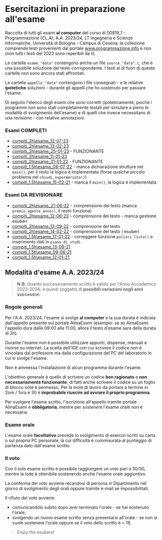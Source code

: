 # Esercitazioni in preparazione all'esame
Raccolta di tutti gli esami **al computer** del corso di 00819_1 - Programmazione (CL.A); A.A. 2023/24, LT Ingegneria e Scienze Informatiche, Università di Bologna - Campus di Cesena; la collezione comprende testi provenienti dal portale www.programmazione.info e non (non tutti i testi del 2023 sono reperibili da lì).

Le cartelle `esame_"data"` contengono anche un file `source_"data".c`, che è una possibile soluzione del testo corrispondente. I testi al di fuori di queste cartelle non sono ancora stati affrontati.

Le cartelle `appello_"data"` contengono i file consegnati - e le relative **ipotetiche** soluzioni - durante gli appelli che ho sostenuto per passare l'esame.

Di seguito l'elenco degli esami che sono corretti (ipoteticamente, poiché i programmi non sono stati completamente testati per simulare a pieno le modalità di svolgimento dell'esame) e di quelli che invece necessitano di una revisione - con relative annotazioni.

### Esami COMPLETI
- [compiti_2h\esame_12-07-23](./compiti_2h/esame_12-07-23)
- [compiti_2h\esame_13-02-23](./compiti_2h/esame_13-02-23)
- [compiti_2h\esame_25-01-23](./compiti_2h/esame_25-01-23) - FUNZIONANTE
- [compiti_2h\esame_11-01-23](./compiti_2h/esame_11-01-23)
- [compiti_2h\esame_31-01-22](./compiti_2h/esame_31-01-22) - FUNZIONANTE
- [compiti_1.5h\esame_08-07-22](./compiti_1.5h/esame_08-07-22) - manca dichiarazione strutture nel `main()`, per il resto la logica è implementata (forse qualche piccolo problema nel `chiudi_supermercato()`)
- [compiti_1.5h\esame_15-02-21](./compiti_1.5h/esame_15-02-21) - manca il `main()`, la logica è implementata

### Esami DA REVISIONARE
- [compiti_2h\esame_21-06-22](./compiti_2h/esame_21-06-22) - comprensione del testo (manca `premio_agente_anno()`, il resto funziona)
- [compiti_2h\esame_12-06-23](./compiti_2h/esame_12-06-23) - comprensione del testo - manca gestione esuberi 
- [compiti_2h\esame_13-09-22](./compiti_2h/esame_13-09-22) - comprensione del testo
- [compiti_2h\esame_14-02-22](./compiti_2h/esame_14-02-22) - comprensione del testo / esuberi
- [compiti_1.5h\esame_17-01-22](./compiti_1.5h/esame_17-01-22) - correggere funzione `pulisci_lista()` e inserimento dati in `piano_di_studi`
- [compiti_1.5h\esame_13-09-21](./compiti_1.5h/esame_13-09-21)
- [compiti_1.5h\esame_09-06-21](./compiti_1.5h/esame_09-06-21)
- [compiti_1.5h\esame_12-01-21](./compiti_1.5h/esame_12-01-21)

## Modalità d'esame A.A. 2023/24

> **N.B.** Quanto successivamente scritto è valido per l'Anno Accademico 2023-2024; è quindi soggetto di **possibili variazioni negli anni successivi**.

### Regole generali
Per l'A.A. 2023/24, l'esame si svolge **al computer** e la sua durata è indicata dall'appello presente sul portale AlmaEsami (esempio: se su AlmaEsami l'appello dura dalle 09:00 alle 11:00, allora il testo d'esame sarà della durata di 2h). 

Durante l'esame non è possibile utilizzare appunti, dispense, manuali e risorse su internet. La scelta dell'IDE con cui scrivere il codice non è vincolata dal professore ma dalla configurazione del PC del laboratorio in cui si svolge l'esame.

Non è ammessa l'installazione di alcun programma durante l'esame.

L'obiettivo generale è quello di scrivere un codice **ben ragionato** e **non necessariamente funzionante**, di fatti anche scrivere il codice su un foglio di blocco note è permesso. Per la mole di lavoro da portare a termine in 2ore / 1ora e 30 è **improbabile riuscire ad avviare il proprio programma**.

Per svolgere l'esame scritto, l'iscrizione all'appello tramite portale AlmaEsami è **obbligatoria**, mentre per sostenere l'esame orale non è necessaria.

### Esame orale

L'esame orale **facoltativo** prevede lo svolgimento di esercizi scritti su carta o sul proprio PC personale, la cui difficoltà è commisurata al punteggio di partenza dato dall'esame scritto.

### Il voto

Con il solo esame scritto è possibile raggiungere un voto pari a 30/30, mentre la lode è ottenibile sostenendo anche l'esame orale aggiuntivo.

La conferma del voto avviene recandosi di persona in Dipartimento nel giorno di svolgimento degli orali oppure tramite e-mail se impossibilitati.

Il rifiuto del voto avviene:
- comunicandolo subito dopo aver terminato l'orale - se hai sostenuto l'orale;
- svolgendo un nuovo esame scritto senza presentarsi all'orale - se non si vuole sostenere l'orale oppure se il voto dello scritto è < 18.


> Enjoy the esubero!
